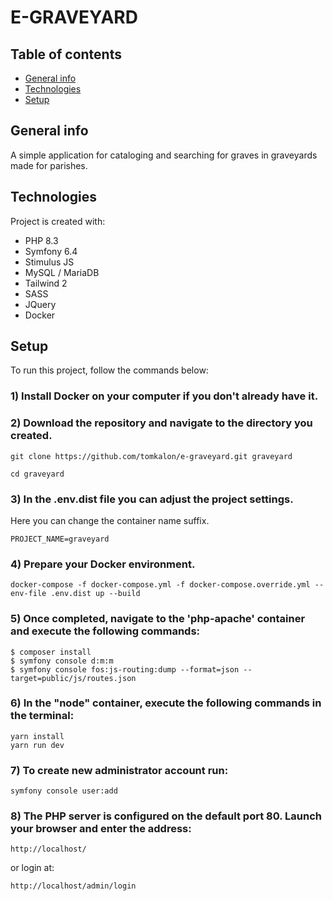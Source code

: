 # E-GRAVEYARD

## Table of contents
* [General info](#general-info)
* [Technologies](#technologies)
* [Setup](#setup)

## General info
A simple application for cataloging and searching for graves in graveyards made for parishes.

## Technologies
Project is created with:
* PHP 8.3
* Symfony 6.4
* Stimulus JS
* MySQL / MariaDB
* Tailwind 2
* SASS
* JQuery
* Docker

## Setup
To run this project, follow the commands below:

### 1) Install Docker on your computer if you don't already have it.

### 2) Download the repository and navigate to the directory you created.

```
git clone https://github.com/tomkalon/e-graveyard.git graveyard

cd graveyard
```


### 3) In the .env.dist file you can adjust the project settings.

Here you can change the container name suffix.
```
PROJECT_NAME=graveyard
```

### 4) Prepare your Docker environment.

```
docker-compose -f docker-compose.yml -f docker-compose.override.yml --env-file .env.dist up --build
```

### 5) Once completed, navigate to the 'php-apache' container and execute the following commands:
```
$ composer install
$ symfony console d:m:m
$ symfony console fos:js-routing:dump --format=json --target=public/js/routes.json

```

### 6) In the "node" container, execute the following commands in the terminal:
```
yarn install
yarn run dev
```

### 7) To create new administrator account run:
```
symfony console user:add
```


### 8) The PHP server is configured on the default port 80. Launch your browser and enter the address:
```
http://localhost/
```

or login at:
```
http://localhost/admin/login
```

